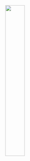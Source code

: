 <div align="center">
    <img src="https://cdn.jsdelivr.net/gh/devicons/devicon@latest/icons/graphql/graphql-plain-wordmark.svg" width="35%"/>      
</div>
